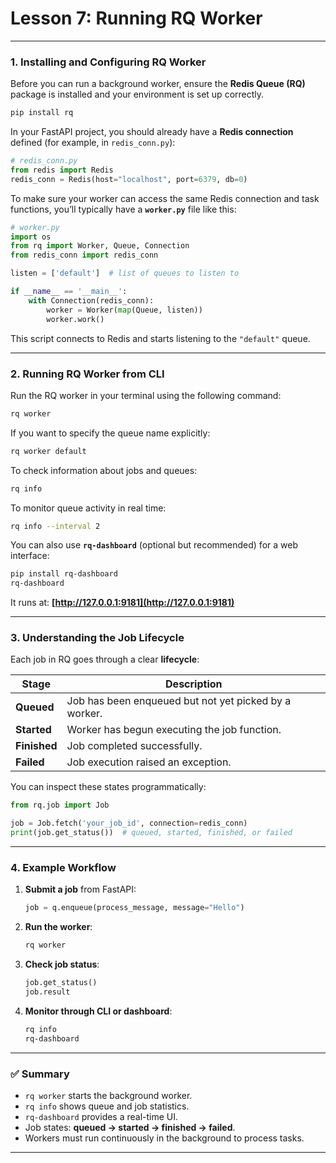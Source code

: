 # **Lesson 7: Running RQ Worker**

---

### **1. Installing and Configuring RQ Worker**

Before you can run a background worker, ensure the **Redis Queue (RQ)** package is installed and your environment is set up correctly.

```bash
pip install rq
```

In your FastAPI project, you should already have a **Redis connection** defined (for example, in `redis_conn.py`):

```python
# redis_conn.py
from redis import Redis
redis_conn = Redis(host="localhost", port=6379, db=0)
```

To make sure your worker can access the same Redis connection and task functions, you’ll typically have a **`worker.py`** file like this:

```python
# worker.py
import os
from rq import Worker, Queue, Connection
from redis_conn import redis_conn

listen = ['default']  # list of queues to listen to

if __name__ == '__main__':
    with Connection(redis_conn):
        worker = Worker(map(Queue, listen))
        worker.work()
```

This script connects to Redis and starts listening to the `"default"` queue.

---

### **2. Running RQ Worker from CLI**

Run the RQ worker in your terminal using the following command:

```bash
rq worker
```

If you want to specify the queue name explicitly:

```bash
rq worker default
```

To check information about jobs and queues:

```bash
rq info
```

To monitor queue activity in real time:

```bash
rq info --interval 2
```

You can also use **`rq-dashboard`** (optional but recommended) for a web interface:

```bash
pip install rq-dashboard
rq-dashboard
```

It runs at: **[http://127.0.0.1:9181](http://127.0.0.1:9181)**

---

### **3. Understanding the Job Lifecycle**

Each job in RQ goes through a clear **lifecycle**:

| **Stage**    | **Description**                                       |
| ------------ | ----------------------------------------------------- |
| **Queued**   | Job has been enqueued but not yet picked by a worker. |
| **Started**  | Worker has begun executing the job function.          |
| **Finished** | Job completed successfully.                           |
| **Failed**   | Job execution raised an exception.                    |

You can inspect these states programmatically:

```python
from rq.job import Job

job = Job.fetch('your_job_id', connection=redis_conn)
print(job.get_status())  # queued, started, finished, or failed
```

---

### **4. Example Workflow**

1. **Submit a job** from FastAPI:

   ```python
   job = q.enqueue(process_message, message="Hello")
   ```
2. **Run the worker**:

   ```bash
   rq worker
   ```
3. **Check job status**:

   ```python
   job.get_status()
   job.result
   ```
4. **Monitor through CLI or dashboard**:

   ```bash
   rq info
   rq-dashboard
   ```

---

### ✅ **Summary**

* `rq worker` starts the background worker.
* `rq info` shows queue and job statistics.
* `rq-dashboard` provides a real-time UI.
* Job states: **queued → started → finished → failed**.
* Workers must run continuously in the background to process tasks.

---

